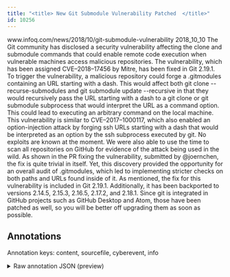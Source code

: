 ```yaml
---
title: "<title> New Git Submodule Vulnerability Patched  </title>"
id: 10256
---
```


<title> New Git Submodule Vulnerability Patched  </title>
<source>www.infoq.com/news/2018/10/git-submodule-vulnerability</source>
<date> 2018_10_10 </date>
<text>
The Git community has disclosed a security vulnerability affecting the clone and submodule commands that could enable remote code execution when vulnerable machines access malicious repositories. The vulnerability, which has been assigned CVE–2018–17456 by Mitre, has been fixed in Git 2.19.1.
To trigger the vulnerability, a malicious repository could forge a .gitmodules containing an URL starting with a dash. This would affect both git clone --recurse-submodules and git submodule update --recursive in that they would recursively pass the URL starting with a dash to a git clone or git submodule subprocess that would interpret the URL as a command option. This could lead to executing an arbitrary command on the local machine. This vulnerability is similar to CVE–2017–1000117, which also enabled an option-injection attack by forging ssh URLs starting with a dash that would be interpreted as an option by the ssh subprocess executed by git. No exploits are known at the moment.
    We were also able to use the time to scan all repositories on GitHub for evidence of the attack being used in the wild.
As shown in the PR fixing the vulnerability, submitted by @joernchen, the fix is quite trivial in itself. Yet, this discovery provided the opportunity for an overall audit of .gitmodules, which led to implementing stricter checks on both paths and URLs found inside of it.
As mentioned, the fix for this vulnerability is included in Git 2.19.1. Additionally, it has been backported to versions 2.14.5, 2.15.3, 2.16.5, 2.17.2, and 2.18.1. Since git is integrated in GitHub projects such as GitHub Desktop and Atom, those have been patched as well, so you will be better off upgrading them as soon as possible.
</text>



## Annotations

Annotation keys: content, sourcefile, cyberevent, info

<details>
<summary>Raw annotation JSON (preview)</summary>

```json
{
  "content": "The Git community has disclosed a security vulnerability affecting the clone and submodule commands that could enable remote code execution when vulnerable machines access malicious repositories. The vulnerability, which has been assigned CVE\u20132018\u201317456 by Mitre, has been fixed in Git 2.19.1. To trigger the vulnerability, a malicious repository could forge a .gitmodules containing an URL starting with a dash. This would affect both git clone --recurse-submodules and git submodule update --recursive in that they would recursively pass the URL starting with a dash to a git clone or git submodule subprocess that would interpret the URL as a command option. This could lead to executing an arbitrary command on the local machine. This vulnerability is similar to CVE\u20132017\u20131000117, which also enabled an option-injection attack by forging ssh URLs starting with a dash that would be interpreted as an option by the ssh subprocess executed by git. No exploits are known at the moment.     We were also able to use the time to scan all repositories on GitHub for evidence of the attack being used in the wild. As shown in the PR fixing the vulnerability, submitted by @joernchen, the fix is quite trivial in itself. Yet, this discovery provided the opportunity for an overall audit of .gitmodules, which led to implementing stricter checks on both paths and URLs found inside of it. As mentioned, the fix for this vulnerability is included in Git 2.19.1. Additionally, it has been backported to versions 2.14.5, 2.15.3, 2.16.5, 2.17.2, and 2.18.1. Since git is integrated in GitHub projects such as GitHub Desktop and Atom, those have been patched as well, so you will be better off upgrading them as soon as possible.",
  "sourcefile": "10256.txt",
  "cyberevent": {
    "hopper": [
      {
        "index": 0,
        "relation": "Same",
        "events": [
          {
            "index": "E1",
            "type": "Vulnerability-related",
            "realis": "Actual",
            "nugget": {
              "startOffset": 18,
              "index": "T1",
              "endOffset": 31,
              "text": "has disclosed"
            },
            "argument": [
              {
                "index": "T4",
                "text": "The Git community",
                "endOffset": 17,
                "role": {
                  "type": "Discoverer"
                },
                "startOffset": 0,
                "type": "Organization"
              },
              {
                "index": "T2",
                "text": "a security vulnerability",
                "endOffset": 56,
                "role": {
                  "type": "Vulnerability"
                },
                "startOffset": 32,
                "type": "Vulnerability"
              }
            ],
            "subtype": "DiscoverVulnerability"
          },
          {
            "index": "E2",
            "type": "Vulnerability-related",
            "realis": "Actual",
            "nugget": {
              "startOffset": 57,
              "index": "T3",
              "endOffset": 66,
              "text": "affecting"
            },
            "argument": [
              {
                "index": "T5",
                "text": "the clone",
                "endOffset": 76,
                "role": {
                  "type": "Vulnerable_System"
                },
                "startOffset": 67,
                "type": "System"
              },
              {
                "index": "T6",
                "text": "submodule commands",
                "endOffset": 99,
                "role": {
                  "type": "Vulnerable_System"
                },
                "startOffset": 81,
                "type": "System"
              },
              {
                "index": "T7",
                "text": "enable remote code execution",
                "endOffset": 139,
                "role": {
                  "CAPEC-Meta": "Code Inc
```
</details>

